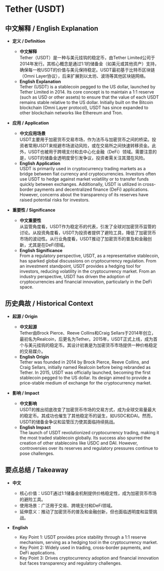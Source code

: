 # Tether (USDT)

## 中文解释 / English Explanation

* **定义 / Definition**  
  - **中文解释**  
    Tether（USDT）是一种与美元挂钩的稳定币，由Tether Limited公司于2014年发行。其核心概念是通过1:1的储备金（如美元或其他资产）支持，确保每一枚USDT的价值与美元保持稳定。USDT最初基于比特币区块链（Omni Layer协议），后来扩展到以太坊、波场等其他区块链网络。  
  - **English Explanation**  
    Tether (USDT) is a stablecoin pegged to the US dollar, launched by Tether Limited in 2014. Its core concept is to maintain a 1:1 reserve (such as USD or other assets) to ensure that the value of each USDT remains stable relative to the US dollar. Initially built on the Bitcoin blockchain (Omni Layer protocol), USDT has since expanded to other blockchain networks like Ethereum and Tron.

* **应用 / Application**  
  - **中文应用场景**  
    USDT主要用于加密货币交易市场，作为法币与加密货币之间的桥梁。投资者常用USDT来规避市场波动风险，或在交易所之间快速转移资金。此外，USDT也被用于跨境支付和去中心化金融（DeFi）领域。需要注意的是，USDT的储备金透明度曾引发争议，投资者需关注其潜在风险。  
  - **English Application**  
    USDT is primarily used in cryptocurrency trading markets as a bridge between fiat currency and cryptocurrencies. Investors often use USDT to hedge against market volatility or to transfer funds quickly between exchanges. Additionally, USDT is utilized in cross-border payments and decentralized finance (DeFi) applications. However, concerns about the transparency of its reserves have raised potential risks for investors.

* **重要性 / Significance**  
  - **中文重要性**  
    从监管角度看，USDT作为稳定币的代表，引发了全球对加密货币监管的讨论。从投资角度看，USDT为投资者提供了避险工具，降低了加密货币市场的波动性。从行业角度看，USDT推动了加密货币的普及和金融创新，尤其是在DeFi领域。  
  - **English Significance**  
    From a regulatory perspective, USDT, as a representative stablecoin, has sparked global discussions on cryptocurrency regulation. From an investment standpoint, USDT provides a hedging tool for investors, reducing volatility in the cryptocurrency market. From an industry perspective, USDT has driven the adoption of cryptocurrencies and financial innovation, particularly in the DeFi space.

## 历史典故 / Historical Context

* **起源 / Origin**  
  - **中文起源**  
    Tether由Brock Pierce、Reeve Collins和Craig Sellars于2014年创立，最初名为Realcoin，后更名为Tether。2015年，USDT正式上线，成为首个与美元挂钩的稳定币。其设计初衷是为加密货币市场提供一种价格稳定的交易媒介。  
  - **English Origin**  
    Tether was founded in 2014 by Brock Pierce, Reeve Collins, and Craig Sellars, initially named Realcoin before being rebranded as Tether. In 2015, USDT was officially launched, becoming the first stablecoin pegged to the US dollar. Its design aimed to provide a price-stable medium of exchange for the cryptocurrency market.

* **影响 / Impact**  
  - **中文影响**  
    USDT的推出彻底改变了加密货币市场的交易方式，成为全球交易量最大的稳定币。其成功也催生了其他稳定币的诞生，如USDC和DAI。然而，USDT的储备金争议和监管压力使其面临持续挑战。  
  - **English Impact**  
    The launch of USDT revolutionized cryptocurrency trading, making it the most traded stablecoin globally. Its success also spurred the creation of other stablecoins like USDC and DAI. However, controversies over its reserves and regulatory pressures continue to pose challenges.

## 要点总结 / Takeaway

* **中文**  
  - 核心价值：USDT通过1:1储备金机制提供价格稳定性，成为加密货币市场的避险工具。  
  - 使用场景：广泛用于交易、跨境支付和DeFi领域。  
  - 延伸意义：推动了加密货币的普及和金融创新，但也面临透明度和监管挑战。  

* **English**  
  - Key Point 1: USDT provides price stability through a 1:1 reserve mechanism, serving as a hedging tool in the cryptocurrency market.  
  - Key Point 2: Widely used in trading, cross-border payments, and DeFi applications.  
  - Key Point 3: Drives cryptocurrency adoption and financial innovation but faces transparency and regulatory challenges.